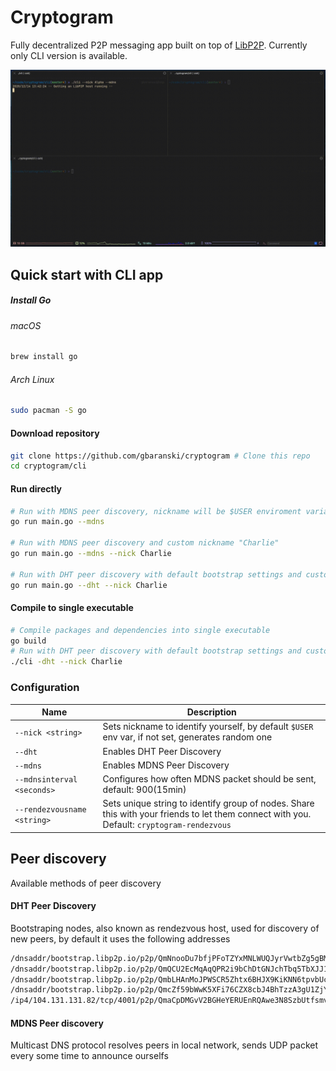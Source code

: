 # Cryptogram
Fully decentralized P2P messaging app built on top of [LibP2P](https://libp2p.io/). Currently only CLI version is available.

![CLI Showcase](docs/cli-showcase-1.gif)

## Quick start with CLI app
##### Install Go
###### macOS
```bash
brew install go
```
###### Arch Linux
```bash
sudo pacman -S go
```

#### Download repository

```bash
git clone https://github.com/gbaranski/cryptogram # Clone this repo
cd cryptogram/cli
```

#### Run directly
```bash
# Run with MDNS peer discovery, nickname will be $USER enviroment variable
go run main.go --mdns

# Run with MDNS peer discovery and custom nickname "Charlie"
go run main.go --mdns --nick Charlie 

# Run with DHT peer discovery with default bootstrap settings and custom nickname "Charlie"
go run main.go --dht --nick Charlie 
```

#### Compile to single executable
```bash
# Compile packages and dependencies into single executable
go build
# Run with DHT peer discovery with default bootstrap settings and custom nickname "Charlie"
./cli -dht --nick Charlie
```

### Configuration
| Name                        | Description                                                                                                                                |
| --------------------------- | ------------------------------------------------------------------------------------------------------------------------------------------ |
| `--nick <string>`           | Sets nickname to identify yourself, by default `$USER` env var, if not set, generates random one                                           |
| `--dht`                     | Enables DHT Peer Discovery                                                                                                                 |
| `--mdns`                    | Enables MDNS Peer Discovery                                                                                                                |
| `--mdnsinterval <seconds>`  | Configures how often MDNS packet should be sent, default: 900(15min)                                                                       |
| `--rendezvousname <string>` | Sets unique string to identify group of nodes. Share this with your friends to let them connect with you. Default: `cryptogram-rendezvous` |


## Peer discovery

Available methods of peer discovery

#### DHT Peer Discovery 
Bootstraping nodes, also known as rendezvous host, used for discovery of new peers, by default it uses the following addresses
```bash
/dnsaddr/bootstrap.libp2p.io/p2p/QmNnooDu7bfjPFoTZYxMNLWUQJyrVwtbZg5gBMjTezGAJN
/dnsaddr/bootstrap.libp2p.io/p2p/QmQCU2EcMqAqQPR2i9bChDtGNJchTbq5TbXJJ16u19uLTa
/dnsaddr/bootstrap.libp2p.io/p2p/QmbLHAnMoJPWSCR5Zhtx6BHJX9KiKNN6tpvbUcqanj75Nb
/dnsaddr/bootstrap.libp2p.io/p2p/QmcZf59bWwK5XFi76CZX8cbJ4BhTzzA3gU1ZjYZcYW3dwt
/ip4/104.131.131.82/tcp/4001/p2p/QmaCpDMGvV2BGHeYERUEnRQAwe3N8SzbUtfsmvsqQLuvuJ # mars.i.ipfs.io
```

#### MDNS Peer discovery
Multicast DNS protocol resolves peers in local network, sends UDP packet every some time to announce ourselfs
